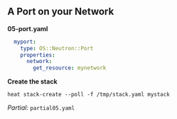 ## A Port on your Network

**05-port.yaml**
```yaml
  myport:
    type: OS::Neutron::Port
    properties:
      network:
        get_resource: mynetwork
```

**Create the stack**

```
heat stack-create --poll -f /tmp/stack.yaml mystack
```

_Partial:_ `partial05.yaml`

<!--
Along with the network and subnet we need a virtual port to connect the
instance to. One could associate a floating IP with an instance directly, but
with a port you get to control the network for machines on multiple networks.
-->

